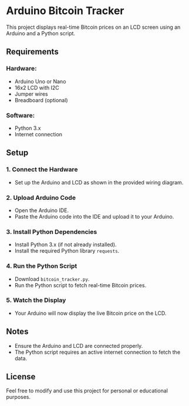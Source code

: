 # Arduino Bitcoin Tracker

This project displays real-time Bitcoin prices on an LCD screen using an Arduino and a Python script.

## Requirements

### Hardware:
- Arduino Uno or Nano
- 16x2 LCD with I2C
- Jumper wires
- Breadboard (optional)

### Software:
- Python 3.x
- Internet connection

## Setup

### 1. **Connect the Hardware**
   - Set up the Arduino and LCD as shown in the provided wiring diagram.

### 2. **Upload Arduino Code**
   - Open the Arduino IDE.
   - Paste the Arduino code into the IDE and upload it to your Arduino.

### 3. **Install Python Dependencies**
   - Install Python 3.x (if not already installed).
   - Install the required Python library `requests`.

### 4. **Run the Python Script**
   - Download `bitcoin_tracker.py`.
   - Run the Python script to fetch real-time Bitcoin prices.

### 5. **Watch the Display**
   - Your Arduino will now display the live Bitcoin price on the LCD.

## Notes
- Ensure the Arduino and LCD are connected properly.
- The Python script requires an active internet connection to fetch the data.

## License
Feel free to modify and use this project for personal or educational purposes.
